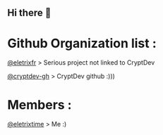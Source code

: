## Hi there 👋

# Github Organization list :

[@eletrixfr](https://github.com/eletrixfr) > Serious project not linked to CryptDev 

[@cryptdev-gh](https://github.com/cryptdev-gh) > CryptDev github :)))

# Members :

[@eletrixtime](https://github.com/eletrixtime) > Me :)
